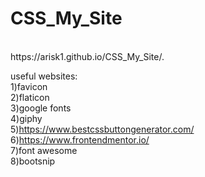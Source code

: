 # CSS_My_Site

<br>
https://arisk1.github.io/CSS_My_Site/.
<br>


useful websites:<br>
1)favicon<br>
2)flaticon<br>
3)google fonts<br>
4)giphy<br>
5)https://www.bestcssbuttongenerator.com/<br>
6)https://www.frontendmentor.io/<br>
7)font awesome<br>
8)bootsnip
